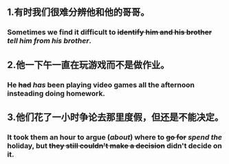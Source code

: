 ## 1.有时我们很难分辨他和他的哥哥。

### Sometimes we find it difficult to ~~identify him and his brother~~ ***tell him from his brother***.

## 2.他一下午一直在玩游戏而不是做作业。

### He ~~had~~ ***has*** been playing video games all the afternoon insteading doing homework.

## 3.他们花了一小时争论去那里度假，但还是不能决定。

### It took them an hour to argue (***about***) where to ~~go for~~ ***spend the*** holiday, but ~~they still couldn't make a decision~~ didn't decide on it. 